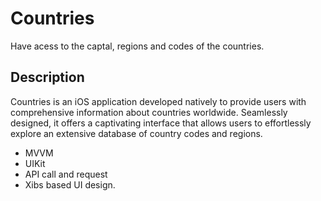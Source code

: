 
</head>
<body>

  <h1>Countries</h1>

  <p>Have acess to the captal, regions and codes of the countries.</p>

  <h2>Description</h2>

  <p>Countries is an iOS application developed natively to provide users with comprehensive information about countries worldwide. Seamlessly designed, it offers a captivating interface that allows users to effortlessly explore an extensive database of country codes and regions.</h2>

  <ul>
    <li>MVVM</li>
    <li>UIKit</li>
    <li>API call and request</li>
    <li>Xibs based UI design.</li>
  </ul>
